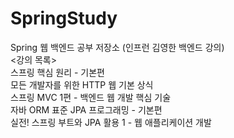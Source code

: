 # SpringStudy
Spring 웹 백엔드 공부 저장소 (인프런 김영한 백엔드 강의)</br>
<강의 목록></br>
스프링 핵심 원리 - 기본편</br>
모든 개발자를 위한 HTTP 웹 기본 상식</br>
스프링 MVC 1편 - 백엔드 웹 개발 핵심 기술</br>
자바 ORM 표준 JPA 프로그래밍 - 기본편</br>
실전! 스프링 부트와 JPA 활용 1 - 웹 애플리케이션 개발
